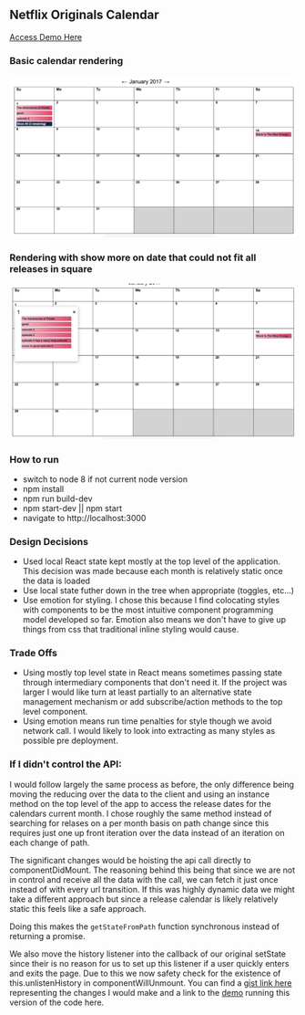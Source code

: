 ## Netflix Originals Calendar

<a href="https://netflix-gpxrkvbvbq.now.sh/calendar/2017/1">Access Demo Here</a>

### Basic calendar rendering
<img src="./month.png" />

### Rendering with show more on date that could not fit all releases in square
<img src="./showmore.png" />

### How to run

* switch to node 8 if not current node version
* npm install
* npm run build-dev
* npm start-dev || npm start
* navigate to http://localhost:3000

### Design Decisions

* Used local React state kept mostly at the top level of the application. This decision was made because each month is relatively static once the data is loaded
* Use local state futher down in the tree when appropriate (toggles, etc...)
* Use emotion for styling. I chose this because I find colocating styles with components to be the most intuitive component programming model developed so far. Emotion also means we don't have to give up things from css that traditional inline styling would cause.


### Trade Offs

* Using mostly top level state in React means sometimes passing state through intermediary components that don't need it. If the project was larger I would like turn at least partially to an alternative state management mechanism or add subscribe/action methods to the top level component. 
* Using emotion means run time penalties for style though we avoid network call. I would likely to look into extracting as many styles as possible pre deployment.


### If I didn't control the API:

I would follow largely the same process as before, the only difference being moving the reducing over the data to the client and using an instance method on the top level of the app to access the release dates for the calendars current month. I chose roughly the same method instead of searching for relases on a per month basis on path change since this requires just one up front iteration over the data instead of an iteration on each change of path.

The significant changes would be hoisting the api call directly to componentDidMount. The reasoning behind this being that since we are not in control and receive all the data with the call, we can fetch it just once instead of with every url transition. If this was highly dynamic data we might take a different approach but since a release calendar is likely relatively static this feels like a safe approach.

Doing this makes the `getStateFromPath` function synchronous instead of returning a promise.

We also move the history listener into the callback of our original setState since their is no reason for us to set up this listener if a user quickly enters and exits the page. Due to this we now safety check for the existence of this.unlistenHistory in componentWillUnmount. You can find a <a href="https://gist.github.com/conorhastings/4414e7daa661af9dd2c135550015dc50">gist link here</a> representing the changes I would make and a link to the <a href="https://netflix-fyuloseqig.now.sh/calendar/2017/1">demo</a> running this version of the code here.

